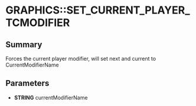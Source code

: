 # GRAPHICS::SET_CURRENT_PLAYER_TCMODIFIER

## Summary
Forces the current player modifier, will set next and current to CurrentModifierName

## Parameters
* **STRING** currentModifierName